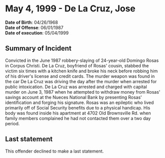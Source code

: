 # May 4, 1999 - De La Cruz, Jose

**Date of Birth**: 04/26/1968<br/>
**Date of Offense**: 06/01/1987<br/>
**Date of execution**: 05/04/1999<br/>

## Summary of Incident
Convicted in the June 1987 robbery-slaying of 24-year-old Domingo Rosas in Corpus Christi. De La Cruz, boyfriend of Rosas' cousin, stabbed the victim six times with a kitchen knife and broke his neck before robbing him of his driver's license and credit cards. The murder weapon was found in the car De La Cruz was driving the day after the murder when arrested for public intoxication. De La Cruz was arrested and charged with capital murder on June 3, 1987 when he attempted to withdraw money from Rosas' savings account at the Nueces National Bank by presenting Rosas' identification and forging his signature. Rosas was an epileptic who lived primarily off of Social Security benefits due to a physical handicap. His body was found inside his apartment at 4702 Old Brownsville Rd. when family members complained he had not contacted them over a two day period.

## Last statement
This offender declined to make a last statement.